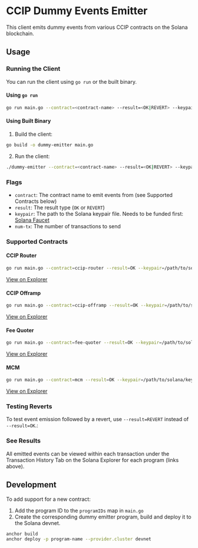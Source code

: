 # CCIP Dummy Events Emitter

This client emits dummy events from various CCIP contracts on the Solana blockchain.

## Usage

### Running the Client

You can run the client using `go run` or the built binary.

#### Using `go run`

```sh
go run main.go --contract=<contract-name> --result=<OK|REVERT> --keypair=/path/to/solana/keypair.json --num-tx=2
```

#### Using Built Binary

1. Build the client:
```sh
go build -o dummy-emitter main.go
```

2. Run the client:
```sh
./dummy-emitter --contract=<contract-name> --result=<OK|REVERT> --keypair=/path/to/solana/keypair.json --num-tx=2
```

### Flags
- `contract`: The contract name to emit events from (see Supported Contracts below)
- `result`: The result type (`OK` or `REVERT`)
- `keypair`: The path to the Solana keypair file. Needs to be funded first: [Solana Faucet](https://faucet.solana.com/)
- `num-tx`: The number of transactions to send

### Supported Contracts

#### CCIP Router
```sh
go run main.go --contract=ccip-router --result=OK --keypair=/path/to/solana/keypair.json --num-tx=2
```
[View on Explorer](https://explorer.solana.com/address/7sDY5A5S5NZe1zcqEuZybW6ZxAna1NWUZxU4ypdn8UQU?cluster=devnet)

#### CCIP Offramp
```sh
go run main.go --contract=ccip-offramp --result=OK --keypair=/path/to/solana/keypair.json --num-tx=2
```
[View on Explorer](https://explorer.solana.com/address/7h44xjUiJHH5wJCNpewaEDmgYLbUd7DDp6URuBKEenMT?cluster=devnet)

#### Fee Quoter
```sh
go run main.go --contract=fee-quoter --result=OK --keypair=/path/to/solana/keypair.json --num-tx=2
```
[View on Explorer](https://explorer.solana.com/address/9ykZ4KUXJUtACe5Cg3UuTM14t5bxk1Amf6uaawGpGR5d?cluster=devnet)

#### MCM
```sh
go run main.go --contract=mcm --result=OK --keypair=/path/to/solana/keypair.json --num-tx=2
```
[View on Explorer](https://explorer.solana.com/address/EqaAbT4NkoDU7WeKTHK9DrJEZ6xgSmZzoufpZQ7GPQE6?cluster=devnet)

### Testing Reverts

To test event emission followed by a revert, use `--result=REVERT` instead of `--result=OK`.:


### See Results
All emitted events can be viewed within each transaction under the Transaction History Tab on the Solana Explorer for each program (links above).

## Development

To add support for a new contract:

1. Add the program ID to the `programIDs` map in `main.go`
2. Create the corresponding dummy emitter program, build and deploy it to the Solana devnet.
```sh
anchor build
anchor deploy -p program-name --provider.cluster devnet
```